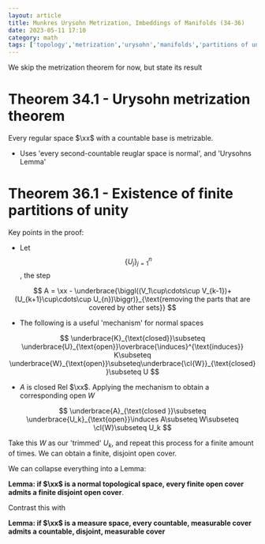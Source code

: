 ```yaml
---
layout: article
title: Munkres Urysohn Metrization, Imbeddings of Manifolds (34-36)
date: 2023-05-11 17:10
category: math
tags: ['topology','metrization','urysohn','manifolds','partitions of unity']
---
```

We skip the metrization theorem for now, but state its result

# Theorem 34.1 - Urysohn metrization theorem
Every regular space $\xx$ with a countable base is metrizable.
- Uses 'every second-countable reuglar space is normal', and 'Urysohns Lemma'

# Theorem 36.1 - Existence of finite partitions of unity
Key points in the proof:

- Let $$\{U_j\}_{j=1}^n$$, the step

$$
A = \xx - \underbrace{\biggl((V_1\cup\cdots\cup V_{k-1})+(U_{k+1}\cup\cdots\cup U_{n})\biggr)}_{\text{removing the parts that are covered by other sets}}
$$

- The following is a useful 'mechanism' for normal spaces

$$
\underbrace{K}_{\text{closed}}\subseteq \underbrace{U}_{\text{open}}\overbrace{\induces}^{\text{induces}} K\subseteq \underbrace{W}_{\text{open}}\subseteq\underbrace{\cl{W}}_{\text{closed}}\subseteq U
$$

- $A$ is closed Rel $\xx$. Applying the mechanism to obtain a corresponding open $W$

$$
\underbrace{A}_{\text{closed }}\subseteq \underbrace{U_k}_{\text{open}}\induces A\subseteq W\subseteq \cl{W}\subseteq U_k
$$

Take this $W$ as our 'trimmed' $U_k$, and repeat this process for a finite amount of times. We can obtain a finite, disjoint open cover.

We can collapse everything into a Lemma:

**Lemma: if $\xx$ is a normal topological space, every finite open cover admits a finite disjoint open cover**.

Contrast this with

**Lemma: if $\xx$ is a measure space, every countable, measurable cover admits a countable, disjoint, measurable cover**